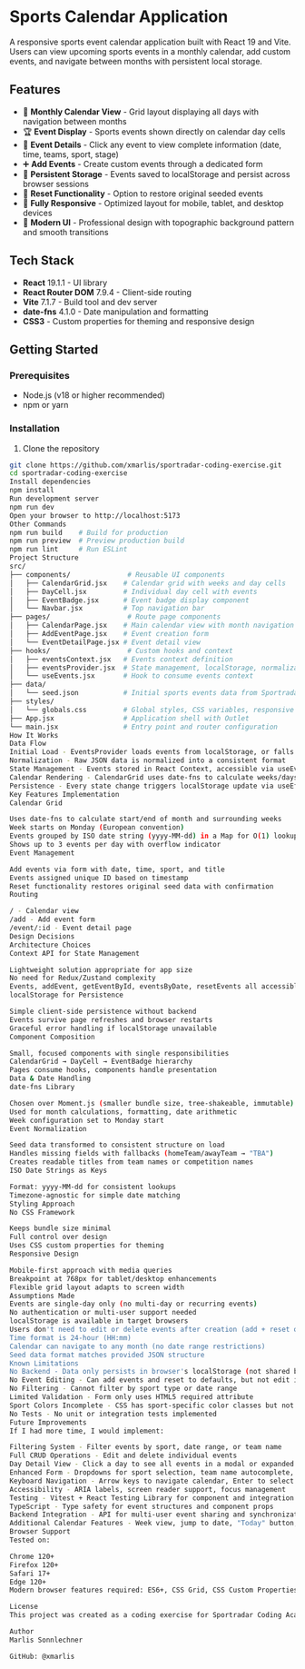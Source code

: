 # Sports Calendar Application

A responsive sports event calendar application built with React 19 and Vite. Users can view upcoming sports events in a monthly calendar, add custom events, and navigate between months with persistent local storage.

## Features

- 📅 **Monthly Calendar View** - Grid layout displaying all days with navigation between months
- 🏆 **Event Display** - Sports events shown directly on calendar day cells
- 📝 **Event Details** - Click any event to view complete information (date, time, teams, sport, stage)
- ➕ **Add Events** - Create custom events through a dedicated form
- 💾 **Persistent Storage** - Events saved to localStorage and persist across browser sessions
- 🔄 **Reset Functionality** - Option to restore original seeded events
- 📱 **Fully Responsive** - Optimized layout for mobile, tablet, and desktop devices
- 🎨 **Modern UI** - Professional design with topographic background pattern and smooth transitions

## Tech Stack

- **React** 19.1.1 - UI library
- **React Router DOM** 7.9.4 - Client-side routing
- **Vite** 7.1.7 - Build tool and dev server
- **date-fns** 4.1.0 - Date manipulation and formatting
- **CSS3** - Custom properties for theming and responsive design

## Getting Started

### Prerequisites
- Node.js (v18 or higher recommended)
- npm or yarn

### Installation

1. Clone the repository
```bash
git clone https://github.com/xmarlis/sportradar-coding-exercise.git
cd sportradar-coding-exercise
Install dependencies
npm install
Run development server
npm run dev
Open your browser to http://localhost:5173
Other Commands
npm run build    # Build for production
npm run preview  # Preview production build
npm run lint     # Run ESLint
Project Structure
src/
├── components/              # Reusable UI components
│   ├── CalendarGrid.jsx    # Calendar grid with weeks and day cells
│   ├── DayCell.jsx         # Individual day cell with events
│   ├── EventBadge.jsx      # Event badge display component
│   └── Navbar.jsx          # Top navigation bar
├── pages/                   # Route page components
│   ├── CalendarPage.jsx    # Main calendar view with month navigation
│   ├── AddEventPage.jsx    # Event creation form
│   └── EventDetailPage.jsx # Event detail view
├── hooks/                   # Custom hooks and context
│   ├── eventsContext.jsx   # Events context definition
│   ├── eventsProvider.jsx  # State management, localStorage, normalization
│   └── useEvents.jsx       # Hook to consume events context
├── data/
│   └── seed.json           # Initial sports events data from Sportradar
├── styles/
│   └── globals.css         # Global styles, CSS variables, responsive design
├── App.jsx                 # Application shell with Outlet
└── main.jsx                # Entry point and router configuration
How It Works
Data Flow
Initial Load - EventsProvider loads events from localStorage, or falls back to seed.json
Normalization - Raw JSON data is normalized into a consistent format
State Management - Events stored in React Context, accessible via useEvents hook
Calendar Rendering - CalendarGrid uses date-fns to calculate weeks/days and maps events by date
Persistence - Every state change triggers localStorage update via useEffect
Key Features Implementation
Calendar Grid

Uses date-fns to calculate start/end of month and surrounding weeks
Week starts on Monday (European convention)
Events grouped by ISO date string (yyyy-MM-dd) in a Map for O(1) lookup
Shows up to 3 events per day with overflow indicator
Event Management

Add events via form with date, time, sport, and title
Events assigned unique ID based on timestamp
Reset functionality restores original seed data with confirmation
Routing

/ - Calendar view
/add - Add event form
/event/:id - Event detail page
Design Decisions
Architecture Choices
Context API for State Management

Lightweight solution appropriate for app size
No need for Redux/Zustand complexity
Events, addEvent, getEventById, eventsByDate, resetEvents all accessible globally
localStorage for Persistence

Simple client-side persistence without backend
Events survive page refreshes and browser restarts
Graceful error handling if localStorage unavailable
Component Composition

Small, focused components with single responsibilities
CalendarGrid → DayCell → EventBadge hierarchy
Pages consume hooks, components handle presentation
Data & Date Handling
date-fns Library

Chosen over Moment.js (smaller bundle size, tree-shakeable, immutable)
Used for month calculations, formatting, date arithmetic
Week configuration set to Monday start
Event Normalization

Seed data transformed to consistent structure on load
Handles missing fields with fallbacks (homeTeam/awayTeam → "TBA")
Creates readable titles from team names or competition names
ISO Date Strings as Keys

Format: yyyy-MM-dd for consistent lookups
Timezone-agnostic for simple date matching
Styling Approach
No CSS Framework

Keeps bundle size minimal
Full control over design
Uses CSS custom properties for theming
Responsive Design

Mobile-first approach with media queries
Breakpoint at 768px for tablet/desktop enhancements
Flexible grid layout adapts to screen width
Assumptions Made
Events are single-day only (no multi-day or recurring events)
No authentication or multi-user support needed
localStorage is available in target browsers
Users don't need to edit or delete events after creation (add + reset only)
Time format is 24-hour (HH:mm)
Calendar can navigate to any month (no date range restrictions)
Seed data format matches provided JSON structure
Known Limitations
No Backend - Data only persists in browser's localStorage (not shared between devices)
No Event Editing - Can add events and reset to defaults, but not edit individual events
No Filtering - Cannot filter by sport type or date range
Limited Validation - Form only uses HTML5 required attribute
Sport Colors Incomplete - CSS has sport-specific color classes but not all sports styled
No Tests - No unit or integration tests implemented
Future Improvements
If I had more time, I would implement:

Filtering System - Filter events by sport, date range, or team name
Full CRUD Operations - Edit and delete individual events
Day Detail View - Click a day to see all events in a modal or expanded view
Enhanced Form - Dropdowns for sport selection, team name autocomplete, better validation
Keyboard Navigation - Arrow keys to navigate calendar, Enter to select
Accessibility - ARIA labels, screen reader support, focus management
Testing - Vitest + React Testing Library for component and integration tests
TypeScript - Type safety for event structures and component props
Backend Integration - API for multi-user event sharing and synchronization
Additional Calendar Features - Week view, jump to date, "Today" button, event categories
Browser Support
Tested on:

Chrome 120+
Firefox 120+
Safari 17+
Edge 120+
Modern browser features required: ES6+, CSS Grid, CSS Custom Properties, localStorage API

License
This project was created as a coding exercise for Sportradar Coding Academy.

Author
Marlis Sonnlechner

GitHub: @xmarlis